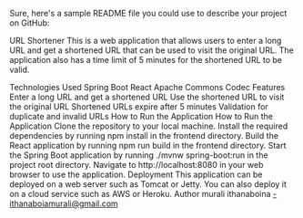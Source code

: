 Sure, here's a sample README file you could use to describe your project on GitHub:

URL Shortener
This is a web application that allows users to enter a long URL and get a shortened URL that can be used to visit the original URL. The application also has a time limit of 5 minutes for the shortened URL to be valid.

Technologies Used
Spring Boot
React
Apache Commons Codec
Features
Enter a long URL and get a shortened URL
Use the shortened URL to visit the original URL
Shortened URLs expire after 5 minutes
Validation for duplicate and invalid URLs
How to Run the Application
How to Run the Application
Clone the repository to your local machine.
Install the required dependencies by running npm install in the frontend directory.
Build the React application by running npm run build in the frontend directory.
Start the Spring Boot application by running ./mvnw spring-boot:run in the project root directory.
Navigate to http://localhost:8080 in your web browser to use the application.
Deployment
This application can be deployed on a web server such as Tomcat or Jetty. You can also deploy it on a cloud service such as AWS or Heroku.
Author
murali ithanaboina -ithanaboiamurali@gmail.com

